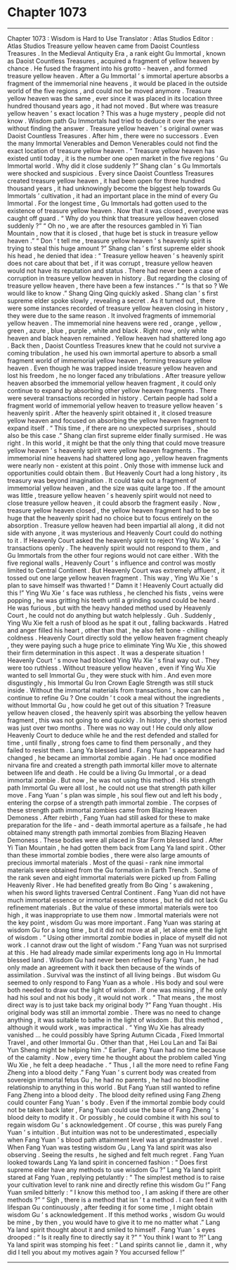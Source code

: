 
# Chapter 1073


---

Chapter 1073 : Wisdom is Hard to Use
Translator :
Atlas Studios
Editor :
Atlas Studios
Treasure yellow heaven came from Daoist Countless Treasures .
In the Medieval Antiquity Era , a rank eight Gu Immortal , known as Daoist Countless Treasures , acquired a fragment of yellow heaven by chance . He fused the fragment into his grotto - heaven , and formed treasure yellow heaven .
After a Gu Immortal ’ s immortal aperture absorbs a fragment of the immemorial nine heavens , it would be placed in the outside world of the five regions , and could not be moved anymore .
Treasure yellow heaven was the same , ever since it was placed in its location three hundred thousand years ago , it had not moved .
But where was treasure yellow heaven ’ s exact location ? This was a huge mystery , people did not know . Wisdom path Gu Immortals had tried to deduce it over the years without finding the answer .
Treasure yellow heaven ’ s original owner was Daoist Countless Treasures . After him , there were no successors .
Even the many Immortal Venerables and Demon Venerables could not find the exact location of treasure yellow heaven .
“ Treasure yellow heaven has existed until today , it is the number one open market in the five regions ’ Gu Immortal world . Why did it close suddenly ?” Shang clan ’ s Gu Immortals were shocked and suspicious .
Every since Daoist Countless Treasures created treasure yellow heaven , it had been open for three hundred thousand years , it had unknowingly become the biggest help towards Gu Immortals ’ cultivation , it had an important place in the mind of every Gu Immortal .
For the longest time , Gu Immortals had gotten used to the existence of treasure yellow heaven . Now that it was closed , everyone was caught off guard .
“ Why do you think that treasure yellow heaven closed suddenly ?”
“ Oh no , we are after the resources gambled in Yi Tian Mountain , now that it is closed , that huge bet is stuck in treasure yellow heaven .”
“ Don ’ t tell me , treasure yellow heaven ’ s heavenly spirit is trying to steal this huge amount ?”
Shang clan ’ s first supreme elder shook his head , he denied that idea : “ Treasure yellow heaven ’ s heavenly spirit does not care about that bet , if it was corrupt , treasure yellow heaven would not have its reputation and status . There had never been a case of corruption in treasure yellow heaven in history . But regarding the closing of treasure yellow heaven , there have been a few instances .”
“ Is that so ? We would like to know .” Shang Qing Qing quickly asked .
Shang clan ’ s first supreme elder spoke slowly , revealing a secret .
As it turned out , there were some instances recorded of treasure yellow heaven closing in history , they were due to the same reason .
It involved fragments of immemorial yellow heaven .
The immemorial nine heavens were red , orange , yellow , green , azure , blue , purple , white and black . Right now , only white heaven and black heaven remained . Yellow heaven had shattered long ago .
Back then , Daoist Countless Treasures knew that he could not survive a coming tribulation , he used his own immortal aperture to absorb a small fragment world of immemorial yellow heaven , forming treasure yellow heaven . Even though he was trapped inside treasure yellow heaven and lost his freedom , he no longer faced any tribulations .
After treasure yellow heaven absorbed the immemorial yellow heaven fragment , it could only continue to expand by absorbing other yellow heaven fragments .
There were several transactions recorded in history .
Certain people had sold a fragment world of immemorial yellow heaven to treasure yellow heaven ’ s heavenly spirit .
After the heavenly spirit obtained it , it closed treasure yellow heaven and focused on absorbing the yellow heaven fragment to expand itself .
“ This time , if there are no unexpected surprises , should also be this case .” Shang clan first supreme elder finally surmised .
He was right .
In this world , it might be that the only thing that could move treasure yellow heaven ’ s heavenly spirit were yellow heaven fragments .
The immemorial nine heavens had shattered long ago , yellow heaven fragments were nearly non - existent at this point . Only those with immense luck and opportunities could obtain them .
But Heavenly Court had a long history , its treasury was beyond imagination . It could take out a fragment of immemorial yellow heaven , and the size was quite large too .
If the amount was little , treasure yellow heaven ’ s heavenly spirit would not need to close treasure yellow heaven , it could absorb the fragment easily .
Now , treasure yellow heaven closed , the yellow heaven fragment had to be so huge that the heavenly spirit had no choice but to focus entirely on the absorption .
Treasure yellow heaven had been impartial all along , it did not side with anyone , it was mysterious and Heavenly Court could do nothing to it .
If Heavenly Court asked the heavenly spirit to reject Ying Wu Xie ’ s transactions openly .
The heavenly spirit would not respond to them , and Gu Immortals from the other four regions would not care either . With the five regional walls , Heavenly Court ’ s influence and control was mostly limited to Central Continent .
But Heavenly Court was extremely affluent , it tossed out one large yellow heaven fragment . This way , Ying Wu Xie ’ s plan to save himself was thwarted !
“ Damn it ! Heavenly Court actually did this !” Ying Wu Xie ’ s face was ruthless , he clenched his fists , veins were popping , he was gritting his teeth until a grinding sound could be heard .
He was furious , but with the heavy handed method used by Heavenly Court , he could not do anything but watch helplessly .
Guh .
Suddenly , Ying Wu Xie felt a rush of blood as he spat it out , falling backwards .
Hatred and anger filled his heart , other than that , he also felt bone - chilling coldness .
Heavenly Court directly sold the yellow heaven fragment cheaply , they were paying such a huge price to eliminate Ying Wu Xie , this showed their firm determination in this aspect .
It was a desperate situation !
Heavenly Court ’ s move had blocked Ying Wu Xie ’ s final way out .
They were too ruthless .
Without treasure yellow heaven , even if Ying Wu Xie wanted to sell Immortal Gu , they were stuck with him .
And even more disgustingly , his Immortal Gu Iron Crown Eagle Strength was still stuck inside .
Without the immortal materials from transactions , how can he continue to refine Gu ?
One couldn ’ t cook a meal without the ingredients , without Immortal Gu , how could he get out of this situation ?
Treasure yellow heaven closed , the heavenly spirit was absorbing the yellow heaven fragment , this was not going to end quickly . In history , the shortest period was just over two months .
There was no way out !
He could only allow Heavenly Court to deduce while he and the rest defended and stalled for time , until finally , strong foes came to find them personally , and they failed to resist them .
Lang Ya blessed land .
Fang Yuan ’ s appearance had changed , he became an immortal zombie again .
He had once modified nirvana fire and created a strength path immortal killer move to alternate between life and death . He could be a living Gu Immortal , or a dead immortal zombie .
But now , he was not using this method .
His strength path Immortal Gu were all lost , he could not use that strength path killer move .
Fang Yuan ’ s plan was simple , his soul flew out and left his body , entering the corpse of a strength path immortal zombie .
The corpses of these strength path immortal zombies came from Blazing Heaven Demoness . After rebirth , Fang Yuan had still asked for these to make preparation for the life - and - death immortal aperture as a failsafe , he had obtained many strength path immortal zombies from Blazing Heaven Demoness .
These bodies were all placed in Star Form blessed land . After Yi Tian Mountain , he had gotten them back from Lang Ya land spirit .
Other than these immortal zombie bodies , there were also large amounts of precious immortal materials .
Most of the quasi - rank nine immortal materials were obtained from the Gu formation in Earth Trench . Some of the rank seven and eight immortal materials were picked up from Falling Heavenly River . He had benefited greatly from Bo Qing ’ s awakening , when his sword lights traversed Central Continent .
Fang Yuan did not have much immortal essence or immortal essence stones , but he did not lack Gu refinement materials . But the value of these immortal materials were too high , it was inappropriate to use them now .
Immortal materials were not the key point , wisdom Gu was more important .
Fang Yuan was staring at wisdom Gu for a long time , but it did not move at all , let alone emit the light of wisdom .
“ Using other immortal zombie bodies in place of myself did not work . I cannot draw out the light of wisdom .”
Fang Yuan was not surprised at this .
He had already made similar experiments long ago in Hu Immortal blessed land .
Wisdom Gu had never been refined by Fang Yuan , he had only made an agreement with it back then because of the winds of assimilation .
Survival was the instinct of all living beings .
But wisdom Gu seemed to only respond to Fang Yuan as a whole . His body and soul were both needed to draw out the light of wisdom . If one was missing , if he only had his soul and not his body , it would not work .
“ That means , the most direct way is to just take back my original body ?” Fang Yuan thought .
His original body was still an immortal zombie .
There was no need to change anything , it was suitable to bathe in the light of wisdom .
But this method , although it would work , was impractical .
“ Ying Wu Xie has already vanished … he could possibly have Spring Autumn Cicada , Fixed Immortal Travel , and other Immortal Gu . Other than that , Hei Lou Lan and Tai Bai Yun Sheng might be helping him .”
Earlier , Fang Yuan had no time because of the calamity . Now , every time he thought about the problem called Ying Wu Xie , he felt a deep headache .
“ Thus , I all the more need to refine Fang Zheng into a blood deity .”
Fang Yuan ’ s current body was created from sovereign immortal fetus Gu , he had no parents , he had no bloodline relationship to anything in this world .
But Fang Yuan still wanted to refine Fang Zheng into a blood deity .
The blood deity refined using Fang Zheng could counter Fang Yuan ’ s body .
Even if the immortal zombie body could not be taken back later , Fang Yuan could use the base of Fang Zheng ’ s blood deity to modify it . Or possibly , he could combine it with his soul to regain wisdom Gu ’ s acknowledgement .
Of course , this was purely Fang Yuan ’ s intuition .
But intuition was not to be underestimated , especially when Fang Yuan ’ s blood path attainment level was at grandmaster level .
When Fang Yuan was testing wisdom Gu , Lang Ya land spirit was also observing . Seeing the results , he sighed and felt much regret .
Fang Yuan looked towards Lang Ya land spirit in concerned fashion : “ Does first supreme elder have any methods to use wisdom Gu ?”
Lang Ya land spirit stared at Fang Yuan , replying petulantly : “ The simplest method is to raise your cultivation level to rank nine and directly refine this wisdom Gu !”
Fang Yuan smiled bitterly : “ I know this method too , I am asking if there are other methods ?”
“ Sigh , there is a method that isn ’ t a method . I can feed it with lifespan Gu continuously , after feeding it for some time , I might obtain wisdom Gu ’ s acknowledgement . If this method works , wisdom Gu would be mine , by then , you would have to give it to me no matter what .” Lang Ya land spirit thought about it and smiled to himself .
Fang Yuan ’ s eyes drooped : “ Is it really fine to directly say it ?”
“ You think I want to ?!” Lang Ya land spirit was stomping his feet : “ Land spirits cannot lie , damn it , why did I tell you about my motives again ? You accursed fellow !”

---

